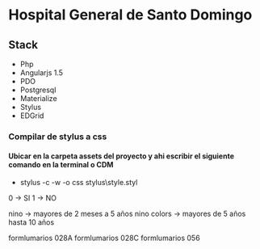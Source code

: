 # Hospital General de Santo Domingo

## Stack
  - Php
  - Angularjs 1.5
  - PDO
  - Postgresql
  - Materialize
  - Stylus
  - EDGrid

### Compilar de stylus a css
#### Ubicar en la carpeta assets del proyecto y ahi escribir el siguiente comando en la terminal o CDM
  - stylus -c -w -o css stylus\style.styl

0 -> SI
1 -> NO

nino -> mayores de 2 meses a 5 años
nino colors -> mayores de 5 años hasta 10 años

  formlumarios 028A
  formlumarios 028C
  formlumarios 056
